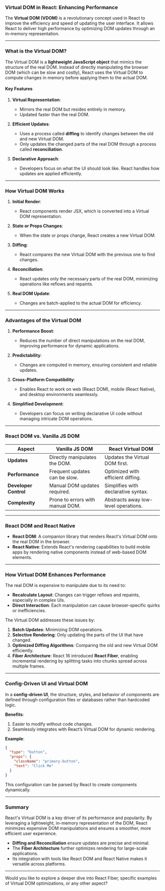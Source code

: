 
### **Virtual DOM in React: Enhancing Performance**

The **Virtual DOM (VDOM)** is a revolutionary concept used in React to improve the efficiency and speed of updating the user interface. It allows React to deliver high performance by optimizing DOM updates through an in-memory representation.

---

### **What is the Virtual DOM?**

The Virtual DOM is a **lightweight JavaScript object** that mimics the structure of the real DOM. Instead of directly manipulating the browser DOM (which can be slow and costly), React uses the Virtual DOM to compute changes in memory before applying them to the actual DOM.

#### **Key Features**

1. **Virtual Representation**:
    
    - Mirrors the real DOM but resides entirely in memory.
    - Updated faster than the real DOM.
2. **Efficient Updates**:
    
    - Uses a process called **diffing** to identify changes between the old and new Virtual DOM.
    - Only updates the changed parts of the real DOM through a process called **reconciliation**.
3. **Declarative Approach**:
    
    - Developers focus on what the UI should look like. React handles how updates are applied efficiently.

---

### **How Virtual DOM Works**

1. **Initial Render**:
    
    - React components render JSX, which is converted into a Virtual DOM representation.
2. **State or Props Changes**:
    
    - When the state or props change, React creates a new Virtual DOM.
3. **Diffing**:
    
    - React compares the new Virtual DOM with the previous one to find changes.
4. **Reconciliation**:
    
    - React updates only the necessary parts of the real DOM, minimizing operations like reflows and repaints.
5. **Real DOM Update**:
    
    - Changes are batch-applied to the actual DOM for efficiency.

---

### **Advantages of the Virtual DOM**

1. **Performance Boost**:
    
    - Reduces the number of direct manipulations on the real DOM, improving performance for dynamic applications.
2. **Predictability**:
    
    - Changes are computed in memory, ensuring consistent and reliable updates.
3. **Cross-Platform Compatibility**:
    
    - Enables React to work on web (React DOM), mobile (React Native), and desktop environments seamlessly.
4. **Simplified Development**:
    
    - Developers can focus on writing declarative UI code without managing intricate DOM operations.

---

### **React DOM vs. Vanilla JS DOM**

|**Aspect**|**Vanilla JS DOM**|**React Virtual DOM**|
|---|---|---|
|**Updates**|Directly manipulates the DOM.|Updates the Virtual DOM first.|
|**Performance**|Frequent updates can be slow.|Optimized with efficient diffing.|
|**Developer Control**|Manual DOM updates required.|Simplifies with declarative syntax.|
|**Complexity**|Prone to errors with manual DOM.|Abstracts away low-level operations.|

---

### **React DOM and React Native**

- **React DOM**: A companion library that renders React's Virtual DOM onto the real DOM in the browser.
- **React Native**: Extends React's rendering capabilities to build mobile apps by rendering native components instead of web-based DOM elements.

---

### **How Virtual DOM Enhances Performance**

The real DOM is expensive to manipulate due to its need to:

- **Recalculate Layout**: Changes can trigger reflows and repaints, especially in complex UIs.
- **Direct Interaction**: Each manipulation can cause browser-specific quirks or inefficiencies.

The Virtual DOM addresses these issues by:

1. **Batch Updates**: Minimizing DOM operations.
2. **Selective Rendering**: Only updating the parts of the UI that have changed.
3. **Optimized Diffing Algorithms**: Comparing the old and new Virtual DOM efficiently.
4. **Fiber Architecture**: React 16 introduced **React Fiber**, enabling incremental rendering by splitting tasks into chunks spread across multiple frames.

---

### **Config-Driven UI and Virtual DOM**

In a **config-driven UI**, the structure, styles, and behavior of components are defined through configuration files or databases rather than hardcoded logic.

**Benefits**:

1. Easier to modify without code changes.
2. Seamlessly integrates with React’s Virtual DOM for dynamic rendering.

**Example**:

```json
{  
  "type": "button",  
  "props": {  
    "className": "primary-button",  
    "text": "Click Me"  
  }  
}  
```

This configuration can be parsed by React to create components dynamically.

---

### **Summary**

React's Virtual DOM is a key driver of its performance and popularity. By leveraging a lightweight, in-memory representation of the DOM, React minimizes expensive DOM manipulations and ensures a smoother, more efficient user experience.

- **Diffing and Reconciliation** ensure updates are precise and minimal.
- The **Fiber Architecture** further optimizes rendering for large-scale applications.
- Its integration with tools like React DOM and React Native makes it versatile across platforms.

---

Would you like to explore a deeper dive into React Fiber, specific examples of Virtual DOM optimizations, or any other aspect?